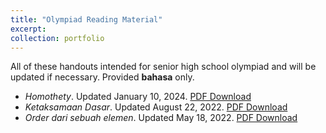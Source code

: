 ```yaml
---
title: "Olympiad Reading Material"
excerpt: 
collection: portfolio
---
```


All of these handouts intended for senior high school olympiad and will be updated if necessary. Provided <b>bahasa</b> only.

  * <i>Homothety</i>. Updated January 10, 2024. <a href='http://wildan-wicaksono.github.io/files/Homothety.pdf'>PDF Download</a>
  * <i>Ketaksamaan Dasar</i>. Updated August 22, 2022. <a href='http://wildan-wicaksono.github.io/files/Ketaksamaan Dasar.pdf'>PDF Download</a>
  * <i>Order dari sebuah elemen</i>. Updated May 18, 2022. <a href='http://wildan-wicaksono.github.io/files/Order dari sebuah Elemen.pdf'>PDF Download</a>

